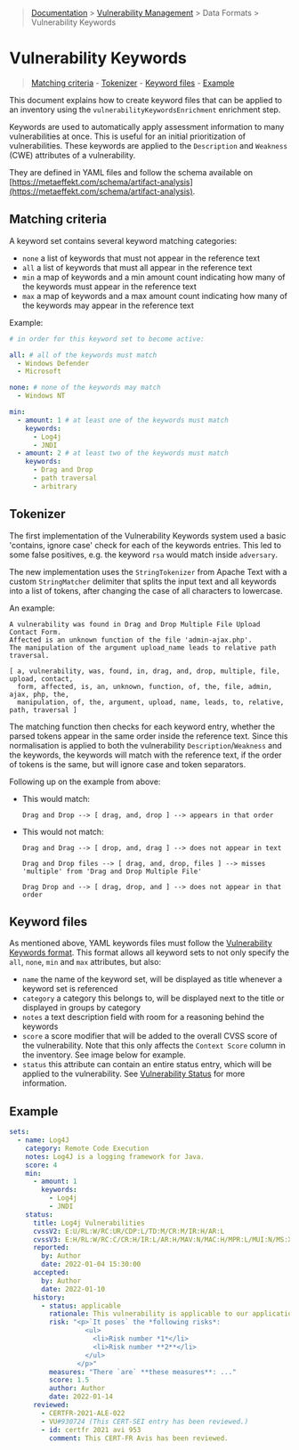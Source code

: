 > [Documentation](../../README.md) >
> [Vulnerability Management](../vulnerability-management.md) >
> Data Formats >
> Vulnerability Keywords

# Vulnerability Keywords

> [Matching criteria](#matching-criteria) -
> [Tokenizer](#tokenizer) -
> [Keyword files](#keyword-files) -
> [Example](#example)

This document explains how to create keyword files that can be applied to an inventory using the
`vulnerabilityKeywordsEnrichment` enrichment step.

Keywords are used to automatically apply assessment information to many vulnerabilities at once. This is useful for an
initial prioritization of vulnerabilities. These keywords are applied to the `Description` and `Weakness` (CWE)
attributes of a vulnerability.

They are defined in YAML files and follow the schema available on
[https://metaeffekt.com/schema/artifact-analysis](https://metaeffekt.com/schema/artifact-analysis).

## Matching criteria

A keyword set contains several keyword matching categories:

- `none`
  a list of keywords that must not appear in the reference text
- `all`
  a list of keywords that must all appear in the reference text
- `min`
  a map of keywords and a min amount count indicating how many of the keywords must appear in the reference text
- `max`
  a map of keywords and a max amount count indicating how many of the keywords may appear in the reference text

Example:

```yaml
# in order for this keyword set to become active:

all: # all of the keywords must match
  - Windows Defender
  - Microsoft

none: # none of the keywords may match
  - Windows NT

min:
  - amount: 1 # at least one of the keywords must match
    keywords:
      - Log4j
      - JNDI
  - amount: 2 # at least two of the keywords must match
    keywords:
      - Drag and Drop
      - path traversal
      - arbitrary
```

## Tokenizer

The first implementation of the Vulnerability Keywords system used a basic 'contains, ignore case' check for each of the
keywords entries. This led to some false positives, e.g. the keyword `rsa` would match inside `adversary`.

The new implementation uses the `StringTokenizer` from Apache Text with a custom `StringMatcher` delimiter that splits
the input text and all keywords into a list of tokens, after changing the case of all characters to lowercase.

An example:

    A vulnerability was found in Drag and Drop Multiple File Upload Contact Form. 
    Affected is an unknown function of the file 'admin-ajax.php'. 
    The manipulation of the argument upload_name leads to relative path traversal.

    [ a, vulnerability, was, found, in, drag, and, drop, multiple, file, upload, contact,
      form, affected, is, an, unknown, function, of, the, file, admin, ajax, php, the,
      manipulation, of, the, argument, upload, name, leads, to, relative, path, traversal ]

The matching function then checks for each keyword entry, whether the parsed tokens appear in the same order inside the
reference text. Since this normalisation is applied to both the vulnerability `Description`/`Weakness` and the keywords,
the keywords will match with the reference text, if the order of tokens is the same, but will ignore case and token
separators.

Following up on the example from above:

- This would match:

      Drag and Drop --> [ drag, and, drop ] --> appears in that order

- This would not match:

      Drag and Drag --> [ drop, and, drag ] --> does not appear in text

      Drag and Drop files --> [ drag, and, drop, files ] --> misses 'multiple' from 'Drag and Drop Multiple File'

      Drag Drop and --> [ drag, drop, and ] --> does not appear in that order

## Keyword files

As mentioned above, YAML keywords files must follow the
[Vulnerability Keywords format](https://metaeffekt.com/schema/artifact-analysis/latest/vulnerability-keywords.json).
This format allows all keyword sets to not only specify the `all`, `none`, `min` and `max` attributes, but also:

- `name` the name of the keyword set, will be displayed as title whenever a keyword set is referenced
- `category` a category this belongs to, will be displayed next to the title or displayed in groups by category
- `notes` a text description field with room for a reasoning behind the keywords
- `score` a score modifier that will be added to the overall CVSS score of the vulnerability. Note that this only
  affects the `Context Score` column in the inventory. See image below for example.
- `status` this attribute can contain an entire status entry, which will be applied to the vulnerability. See
  [Vulnerability Status](assessment/vulnerability-assessment-file-gen-3.md) for more information.

## Example

```yaml
sets:
  - name: Log4J
    category: Remote Code Execution
    notes: Log4J is a logging framework for Java.
    score: 4
    min:
      - amount: 1
        keywords:
          - Log4j
          - JNDI
    status:
      title: Log4j Vulnerabilities
      cvssV2: E:U/RL:W/RC:UR/CDP:L/TD:M/CR:M/IR:H/AR:L
      cvssV3: E:H/RL:W/RC:C/CR:H/IR:L/AR:H/MAV:N/MAC:H/MPR:L/MUI:N/MS:X/MC:H/MI:L/MA:H
      reported:
        by: Author
        date: 2022-01-04 15:30:00
      accepted:
        by: Author
        date: 2022-01-10
      history:
        - status: applicable
          rationale: This vulnerability is applicable to our application.
          risk: "<p>`It poses` the *following risks*:
                   <ul>
                     <li>Risk number *1*</li>
                     <li>Risk number **2**</li>
                   </ul>
                 </p>"
          measures: "There `are` **these measures**: ..."
          score: 1.5
          author: Author
          date: 2022-01-14
      reviewed:
        - CERTFR-2021-ALE-022
        - VU#930724 (This CERT-SEI entry has been reviewed.)
        - id: certfr 2021 avi 953
          comment: This CERT-FR Avis has been reviewed.
```
